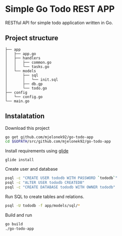 # Simple Go Todo REST APP
RESTful API for simple todo application written in Go.

## Project structure
```
├── app
│   ├── app.go
│   ├── handlers     
│   │   ├── common.go
│   │   └── tasks.go
│   └── models
│       ├── sql
│       │   └── init.sql
│       ├── db.gp
│       └── todo.go
├── config
│   └── config.go
└── main.go
```

## Instalatation
Download this project
```bash
go get github.com/mjelonek92/go-todo-app
cd $GOPATH/src/github.com/mjelonek92/go-todo-app
```

Install requirements using [glide](https://github.com/Masterminds/glide)
```
glide install
```

Create user and database
```bash
psql -c "CREATE USER tododb WITH PASSWORD `tododb`"
psql -c "ALTER USER tododb CREATEDB"
psql -c "CREATE DATABASE tododb WITH OWNER tododb"
```

Run SQL to create tables and relations.
```bash
psql -U tododb -f app/models/sql/*
```

Build and run
```bash
go build
./go-todo-app
```
